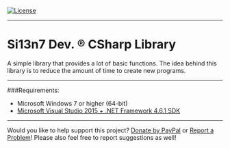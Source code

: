 [![License](https://img.shields.io/badge/License-MIT-blue.svg?style=plastic)](https://github.com/Si13n7/SilDev.CSharpLib/blob/master/LICENSE.txt)

***

# Si13n7 Dev. ® CSharp Library

A simple library that provides a lot of basic functions. The idea behind this library is to reduce the amount of time to create new programs.

***

###Requirements:
- Microsoft Windows 7 or higher (64-bit)
- [Microsoft Visual Studio 2015 + .NET Framework 4.6.1 SDK](https://www.visualstudio.com/downloads/)

***

Would you like to help support this project? [Donate by PayPal](http://paypal.si13n7.com/) or [Report a Problem](https://support.si13n7.com/)! Please also feel free to report suggestions as well!
